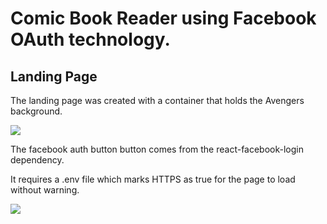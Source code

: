 <h1>Comic Book Reader using Facebook OAuth technology.</h1>

<h2>Landing Page</h2>

<p>The landing page was created with a container that holds the Avengers background.</p> 

<img src="https://media.giphy.com/media/wI8MZ28hX1Oa6ZRa2d/giphy.gif"/>

<p>The facebook auth button button comes from the react-facebook-login dependency.</p>
<p>It requires a .env file which marks HTTPS as true for the page to load without warning.</p>

<img src="https://i.imgur.com/CbIxEQIm.jpg"/>
